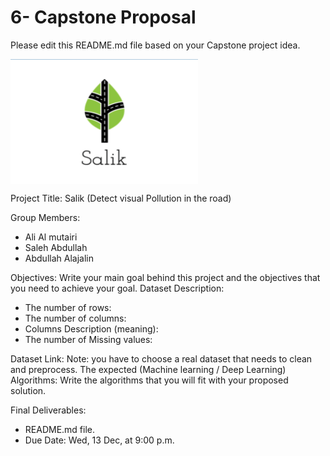 # 6- Capstone Proposal

Please edit this README.md file based on your Capstone project idea.

<img src='logo.png' style="display: flex; justify-content: center; align-items: center; " height=200; width=300;>

Project Title:
Salik (Detect visual Pollution in the road) 

Group Members:

- Ali Al mutairi
- Saleh Abdullah
- Abdullah Alajalin


Objectives:
Write your main goal behind this project and the objectives that you need to achieve your goal.
Dataset Description:

- The number of rows:
- The number of columns:
- Columns Description (meaning):
- The number of Missing values:

Dataset Link:
Note: you have to choose a real dataset that needs to clean and preprocess.
The expected (Machine learning / Deep Learning) Algorithms:
Write the algorithms that you will fit with your proposed solution.

Final Deliverables:
- README.md file.
- Due Date: Wed, 13 Dec, at 9:00 p.m.
